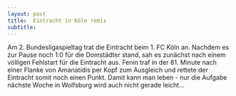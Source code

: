 ```yaml
---
layout: post
title:  Eintracht in Köln remis
subtitle:  
---
```


Am 2. Bundesligaspieltag trat die Eintracht beim 1. FC Köln an. Nachdem es zur Pause noch 1:0 für die Domstädter stand, sah es zunächst nach einem völligen Fehlstart für die Eintracht aus. Fenin traf in der 81. Minute nach einer Flanke von Amanatidis per Kopf zum Ausgleich und rettete der Eintracht somit noch einen Punkt. Damit kann man leben - nur die Aufgabe nächste Woche in Wolfsburg wird auch nicht gerade leicht...



